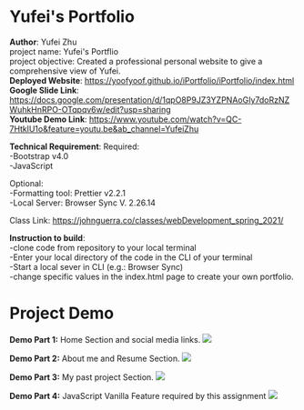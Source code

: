 # Yufei's Portfolio
**Author**: Yufei Zhu
<br>project name: Yufei's Portflio
<br>project objective: Created a professional personal website to give a comprehensive view of Yufei.
<br>**Deployed Website**: https://yoofyoof.github.io/iPortfolio/iPortfolio/index.html<br>
**Google Slide Link**: https://docs.google.com/presentation/d/1qpO8P9JZ3YZPNAoGIy7doRzNZWuhkHnRPO-OTqpqv6w/edit?usp=sharing<br>
**Youtube Demo Link**: https://www.youtube.com/watch?v=QC-7HtklU1o&feature=youtu.be&ab_channel=YufeiZhu <br> 

**Technical Requirement**: 
Required:<br>
-Bootstrap v4.0<br>
-JavaScript<br>

Optional:<br>
-Formatting tool: Prettier v2.2.1<br>
-Local Server: Browser Sync V. 2.26.14<br>

Class Link: https://johnguerra.co/classes/webDevelopment_spring_2021/<br>

**Instruction to build**: <br>
-clone code from repository to your local terminal<br>
-Enter your local directory of the code in the CLI of your terminal<br>
-Start a local sever in CLI (e.g.: Browser Sync)<br>
-change specific values in the index.html page to create your own portfolio.<br>

# Project Demo
**Demo Part 1:** Home Section and social media links.
![](Home.gif)

**Demo Part 2:** About me and Resume Section.
![](AboutMeResume.gif)

**Demo Part 3:** My past project Section.
![](Projects.gif)

**Demo Part 4:** JavaScript Vanilla Feature required by this assignment
![](JSVanilla.gif)
